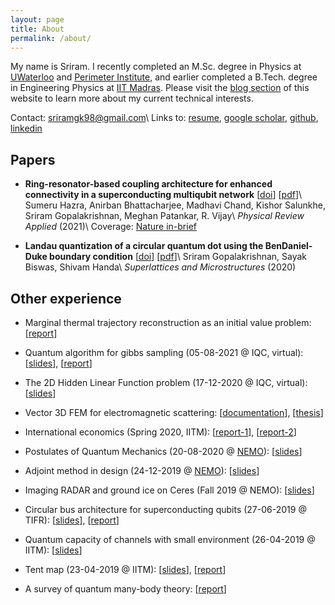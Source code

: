 ```yaml
---
layout: page
title: About
permalink: /about/
---
```


My name is Sriram. I recently completed an M.Sc. degree in Physics at [UWaterloo](https://uwaterloo.ca) and [Perimeter Institute](https://perimeterinstitute.ca), and earlier completed a B.Tech. degree in Engineering Physics at [IIT Madras](https://www.iitm.ac.in). Please visit the [blog section](https://sriramgkn.github.io/) of this website to learn more about my current technical interests.

Contact: [sriramgk98@gmail.com](mailto:sriramgk98@gmail.com)\\
Links to: [resume](https://sriramgkn.github.io/docs/resume-sri-latest.pdf), [google scholar](https://scholar.google.com/citations?user=d9-T--sAAAAJ&hl=en), [github](https://github.com/sriramgkn), [linkedin](https://www.linkedin.com/in/sriram-gkn)

## Papers

- **Ring-resonator-based coupling architecture for enhanced connectivity in a superconducting multiqubit network** \[[doi](https://journals.aps.org/prapplied/abstract/10.1103/PhysRevApplied.16.024018?ft=1)\] \[[pdf](https://sriramgkn.github.io/reports/a_BDD_published.pdf)\]\\
  Sumeru Hazra, Anirban Bhattacharjee, Madhavi Chand, Kishor Salunkhe, Sriram Gopalakrishnan, Meghan Patankar, R. Vijay\\
  *Physical Review Applied* (2021)\\
  Coverage: [Nature in-brief](https://www.nature.com/articles/s41578-021-00373-1)

- **Landau quantization of a circular quantum dot using the BenDaniel-Duke boundary condition** \[[doi](https://doi.org/10.1016/j.spmi.2020.106693)\] \[[pdf](https://sriramgkn.github.io/reports/a_SupQubits_published.pdf)\]\\
  Sriram Gopalakrishnan, Sayak Biswas, Shivam Handa\\
  *Superlattices and Microstructures* (2020)

## Other experience

- Marginal thermal trajectory reconstruction as an initial value problem: \[[report](https://sriramgkn.github.io/reports/Report_ram_revision1.pdf)\]

- Quantum algorithm for gibbs sampling (05-08-2021 @ IQC, virtual): \[[slides](https://sriramgkn.github.io/reports/Gibbs_pres.pdf)\], \[[report](https://sriramgkn.github.io/reports/Gibbs_report.pdf)\]

- The 2D Hidden Linear Function problem (17-12-2020 @ IQC, virtual): \[[slides](https://sriramgkn.github.io/reports/2D_HLF.pdf)\]

- Vector 3D FEM for electromagnetic scattering: \[[documentation](https://sriramgkn.github.io/reports/FEM_3D_docum.pdf)\], \[[thesis](https://sriramgkn.github.io/reports/Sriram_thesis_final.pdf)\]

- International economics (Spring 2020, IITM): \[[report-1](https://sriramgkn.github.io/reports/East_Asian_Miracle.pdf)\], \[[report-2](https://sriramgkn.github.io/reports/International_Economics.pdf)\]

- Postulates of Quantum Mechanics (20-08-2020 @ [NEMO](http://www.ee.iitm.ac.in/~uday/nemo.html)): \[[slides](https://sriramgkn.github.io/reports/Quantum_primer.pdf)\]

- Adjoint method in design (24-12-2019 @ [NEMO](http://www.ee.iitm.ac.in/~uday/nemo.html)): \[[slides](https://sriramgkn.github.io/reports/Adjoint_method.pdf)\]

- Imaging RADAR and ground ice on Ceres (Fall 2019 @ NEMO): \[[slides](https://sriramgkn.github.io/reports/Ceres.pdf)\]

- Circular bus architecture for superconducting qubits (27-06-2019 @ TIFR): \[[slides](https://sriramgkn.github.io/reports/VSRP_presentation_Sriram.pdf)\], \[[report](https://sriramgkn.github.io/reports/VSRP_report_Sriram.pdf)\]

- Quantum capacity of channels with small environment (26-04-2019 @ IITM): \[[slides](https://sriramgkn.github.io/reports/Adv_QCQI_pres.pdf)\]

- Tent map (23-04-2019 @ IITM): \[[slides](https://sriramgkn.github.io/reports/Tent_map_pres.pdf)\], \[[report](https://sriramgkn.github.io/reports/Tent_map_report.pdf)\]

- A survey of quantum many-body theory: \[[report](https://sriramgkn.github.io/reports/Many_body_theory.pdf)\]